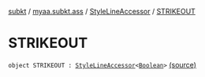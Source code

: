 [subkt](../../index.md) / [myaa.subkt.ass](../index.md) / [StyleLineAccessor](index.md) / [STRIKEOUT](./-s-t-r-i-k-e-o-u-t.md)

# STRIKEOUT

`object STRIKEOUT : `[`StyleLineAccessor`](index.md)`<`[`Boolean`](https://kotlinlang.org/api/latest/jvm/stdlib/kotlin/-boolean/index.html)`>` [(source)](https://github.com/Myaamori/SubKt/blob/0.1.12/src/main/kotlin/myaa/subkt/ass/parser.kt#L511)
